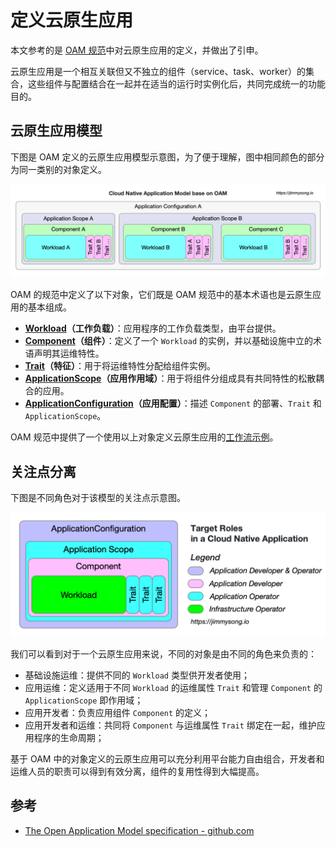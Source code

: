 # 定义云原生应用

本文参考的是 [OAM 规范](https://github.com/oam-dev/spec)中对云原生应用的定义，并做出了引申。

云原生应用是一个相互关联但又不独立的组件（service、task、worker）的集合，这些组件与配置结合在一起并在适当的运行时实例化后，共同完成统一的功能目的。

## 云原生应用模型

下图是 OAM 定义的云原生应用模型示意图，为了便于理解，图中相同颜色的部分为同一类别的对象定义。

![云原生应用模型](../images/cloud-native-app-model.png)

OAM 的规范中定义了以下对象，它们既是 OAM 规范中的基本术语也是云原生应用的基本组成。

- **[Workload](../spec/workload)（工作负载）**：应用程序的工作负载类型，由平台提供。
- **[Component](../spec/component)（组件）**：定义了一个 `Workload` 的实例，并以基础设施中立的术语声明其运维特性。
- **[Trait](../spec/trait)（特征）**：用于将运维特性分配给组件实例。
- **[ApplicationScope](../spec/application-scope)（应用作用域）**：用于将组件分组成具有共同特性的松散耦合的应用。
- **[ApplicationConfiguration](../spec/application-configuration)（应用配置）**：描述 `Component` 的部署、`Trait` 和 `ApplicationScope`。

OAM 规范中提供了一个使用以上对象定义云原生应用的[工作流示例](https://github.com/oam-dev/spec/blob/master/examples/workflow.md)。

## 关注点分离

下图是不同角色对于该模型的关注点示意图。

![云原生应用模型中的目标角色](../images/roles.png)

我们可以看到对于一个云原生应用来说，不同的对象是由不同的角色来负责的：

- 基础设施运维：提供不同的 `Workload` 类型供开发者使用；
- 应用运维：定义适用于不同 `Workload` 的运维属性 `Trait` 和管理 `Component` 的 `ApplicationScope` 即作用域；
- 应用开发者：负责应用组件 `Component` 的定义；
- 应用开发者和运维：共同将 `Component` 与运维属性 `Trait` 绑定在一起，维护应用程序的生命周期；

基于 OAM 中的对象定义的云原生应用可以充分利用平台能力自由组合，开发者和运维人员的职责可以得到有效分离，组件的复用性得到大幅提高。

## 参考

- [The Open Application Model specification - github.com](https://github.com/oam-dev/spec)